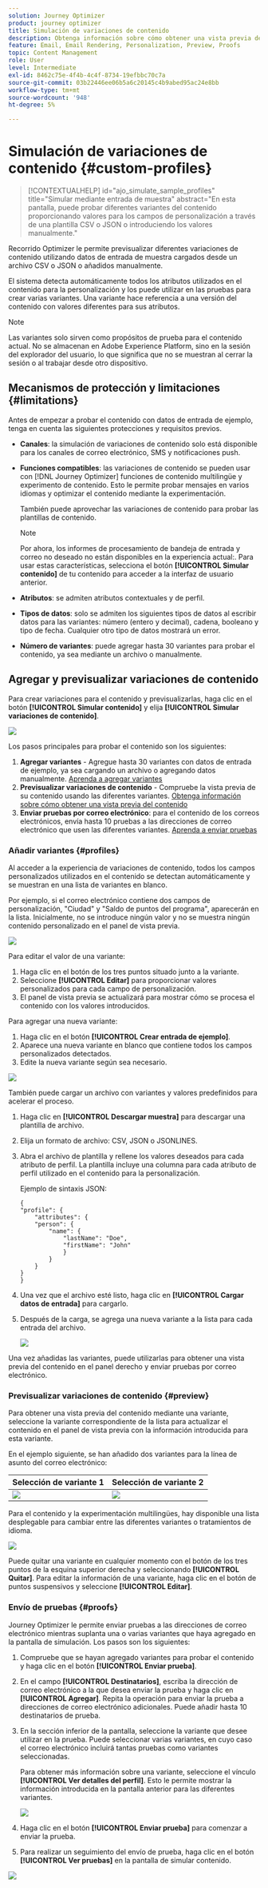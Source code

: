 ```yaml
---
solution: Journey Optimizer
product: journey optimizer
title: Simulación de variaciones de contenido
description: Obtenga información sobre cómo obtener una vista previa del contenido y enviar una prueba por correo electrónico con datos de entrada de ejemplo de un archivo CSV o JSON o añadidos manualmente.
feature: Email, Email Rendering, Personalization, Preview, Proofs
topic: Content Management
role: User
level: Intermediate
exl-id: 8462c75e-4f4b-4c4f-8734-19efbbc70c7a
source-git-commit: 03b22446ee06b5a6c20145c4b9abed95ac24e8bb
workflow-type: tm+mt
source-wordcount: '948'
ht-degree: 5%

---
```


# Simulación de variaciones de contenido {#custom-profiles}

>[!CONTEXTUALHELP]
>id="ajo_simulate_sample_profiles"
>title="Simular mediante entrada de muestra"
>abstract="En esta pantalla, puede probar diferentes variantes del contenido proporcionando valores para los campos de personalización a través de una plantilla CSV o JSON o introduciendo los valores manualmente."

Recorrido Optimizer le permite previsualizar diferentes variaciones de contenido utilizando datos de entrada de muestra cargados desde un archivo CSV o JSON o añadidos manualmente.

El sistema detecta automáticamente todos los atributos utilizados en el contenido para la personalización y los puede utilizar en las pruebas para crear varias variantes. Una variante hace referencia a una versión del contenido con valores diferentes para sus atributos.

>[!NOTE]
>
>Las variantes solo sirven como propósitos de prueba para el contenido actual. No se almacenan en Adobe Experience Platform, sino en la sesión del explorador del usuario, lo que significa que no se muestran al cerrar la sesión o al trabajar desde otro dispositivo.

## Mecanismos de protección y limitaciones {#limitations}

Antes de empezar a probar el contenido con datos de entrada de ejemplo, tenga en cuenta las siguientes protecciones y requisitos previos.

* **Canales**: la simulación de variaciones de contenido solo está disponible para los canales de correo electrónico, SMS y notificaciones push.

* **Funciones compatibles**: las variaciones de contenido se pueden usar con [!DNL Journey Optimizer] funciones de contenido multilingüe y experimento de contenido. Esto le permite probar mensajes en varios idiomas y optimizar el contenido mediante la experimentación.

  También puede aprovechar las variaciones de contenido para probar las plantillas de contenido.

  >[!NOTE]
  >
  >Por ahora, los informes de procesamiento de bandeja de entrada y correo no deseado no están disponibles en la experiencia actual:. Para usar estas características, selecciona el botón **[!UICONTROL Simular contenido]** de tu contenido para acceder a la interfaz de usuario anterior.

* **Atributos**: se admiten atributos contextuales y de perfil.

* **Tipos de datos**: solo se admiten los siguientes tipos de datos al escribir datos para las variantes: número (entero y decimal), cadena, booleano y tipo de fecha. Cualquier otro tipo de datos mostrará un error.

* **Número de variantes**: puede agregar hasta 30 variantes para probar el contenido, ya sea mediante un archivo o manualmente.

## Agregar y previsualizar variaciones de contenido

Para crear variaciones para el contenido y previsualizarlas, haga clic en el botón **[!UICONTROL Simular contenido]** y elija **[!UICONTROL Simular variaciones de contenido]**.

![](assets/simulate-sample.png)

Los pasos principales para probar el contenido son los siguientes:

1. **Agregar variantes** - Agregue hasta 30 variantes con datos de entrada de ejemplo, ya sea cargando un archivo o agregando datos manualmente. [Aprenda a agregar variantes](#profiles)
1. **Previsualizar variaciones de contenido** - Compruebe la vista previa de su contenido usando las diferentes variantes. [Obtenga información sobre cómo obtener una vista previa del contenido](#preview)
1. **Enviar pruebas por correo electrónico**: para el contenido de los correos electrónicos, envía hasta 10 pruebas a las direcciones de correo electrónico que usen las diferentes variantes. [Aprenda a enviar pruebas](#proofs)

### Añadir variantes {#profiles}

Al acceder a la experiencia de variaciones de contenido, todos los campos personalizados utilizados en el contenido se detectan automáticamente y se muestran en una lista de variantes en blanco.

Por ejemplo, si el correo electrónico contiene dos campos de personalización, &quot;Ciudad&quot; y &quot;Saldo de puntos del programa&quot;, aparecerán en la lista. Inicialmente, no se introduce ningún valor y no se muestra ningún contenido personalizado en el panel de vista previa.

![](assets/simulate-custom-variants-list.png)

Para editar el valor de una variante:

1. Haga clic en el botón de los tres puntos situado junto a la variante.
1. Seleccione **[!UICONTROL Editar]** para proporcionar valores personalizados para cada campo de personalización.
1. El panel de vista previa se actualizará para mostrar cómo se procesa el contenido con los valores introducidos.

Para agregar una nueva variante:

1. Haga clic en el botón **[!UICONTROL Crear entrada de ejemplo]**.
1. Aparece una nueva variante en blanco que contiene todos los campos personalizados detectados.
1. Edite la nueva variante según sea necesario.

![](assets/simulate-custom-add.png)

También puede cargar un archivo con variantes y valores predefinidos para acelerar el proceso.

1. Haga clic en **[!UICONTROL Descargar muestra]** para descargar una plantilla de archivo.
1. Elija un formato de archivo: CSV, JSON o JSONLINES.
1. Abra el archivo de plantilla y rellene los valores deseados para cada atributo de perfil. La plantilla incluye una columna para cada atributo de perfil utilizado en el contenido para la personalización.

   Ejemplo de sintaxis JSON:

   ```
   {
   "profile": {
       "attributes": {
       "person": {
           "name": {
               "lastName": "Doe",
               "firstName": "John"
               }
           }
       }
   }
   }
   ```

1. Una vez que el archivo esté listo, haga clic en **[!UICONTROL Cargar datos de entrada]** para cargarlo.
1. Después de la carga, se agrega una nueva variante a la lista para cada entrada del archivo.

   ![](assets/simulate-custom-variants.png)

Una vez añadidas las variantes, puede utilizarlas para obtener una vista previa del contenido en el panel derecho y enviar pruebas por correo electrónico.

### Previsualizar variaciones de contenido {#preview}

Para obtener una vista previa del contenido mediante una variante, seleccione la variante correspondiente de la lista para actualizar el contenido en el panel de vista previa con la información introducida para esta variante.

En el ejemplo siguiente, se han añadido dos variantes para la línea de asunto del correo electrónico:

| Selección de variante 1 | Selección de variante 2 |
|----------|-------------|
| ![](assets/simulate-custom-boxes.png) | ![](assets/simulate-custom-boxes2.png) |

Para el contenido y la experimentación multilingües, hay disponible una lista desplegable para cambiar entre las diferentes variantes o tratamientos de idioma.

![](assets/simulate-custom-experiment.png)

Puede quitar una variante en cualquier momento con el botón de los tres puntos de la esquina superior derecha y seleccionando **[!UICONTROL Quitar]**. Para editar la información de una variante, haga clic en el botón de puntos suspensivos y seleccione **[!UICONTROL Editar]**.

### Envío de pruebas {#proofs}

Journey Optimizer le permite enviar pruebas a las direcciones de correo electrónico mientras suplanta una o varias variantes que haya agregado en la pantalla de simulación. Los pasos son los siguientes:

1. Compruebe que se hayan agregado variantes para probar el contenido y haga clic en el botón **[!UICONTROL Enviar prueba]**.

1. En el campo **[!UICONTROL Destinatarios]**, escriba la dirección de correo electrónico a la que desea enviar la prueba y haga clic en **[!UICONTROL Agregar]**. Repita la operación para enviar la prueba a direcciones de correo electrónico adicionales. Puede añadir hasta 10 destinatarios de prueba.

1. En la sección inferior de la pantalla, seleccione la variante que desee utilizar en la prueba. Puede seleccionar varias variantes, en cuyo caso el correo electrónico incluirá tantas pruebas como variantes seleccionadas.

   Para obtener más información sobre una variante, seleccione el vínculo **[!UICONTROL Ver detalles del perfil]**. Esto le permite mostrar la información introducida en la pantalla anterior para las diferentes variantes.

   ![](assets/simulate-custom-proofs.png)

1. Haga clic en el botón **[!UICONTROL Enviar prueba]** para comenzar a enviar la prueba.

1. Para realizar un seguimiento del envío de prueba, haga clic en el botón **[!UICONTROL Ver pruebas]** en la pantalla de simular contenido.

![](assets/simulate-custom-sent-proofs.png)
